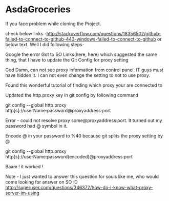 AsdaGroceries
=============
If you face problem while cloning the Project.

check below links -http://stackoverflow.com/questions/18356502/github-failed-to-connect-to-github-443-windows-failed-to-connect-to-github
or below text.
Well I did following steps-

Google the error
Got to SO Links(here, here) which suggested the same thing, that I have to update the Git Config for proxy setting

God Damn, can not see proxy information from control panel. IT guys must have hidden it. I can not even change the setting to not to use proxy.

Found this wonderful tutorial of finding which proxy your are connected to

Updated the http.proxy key in git config by following command

git config --global http.proxy http[s]://userName:password@proxyaddress:port

Error - could not resolve proxy some@proxyaddress:port. It turned out my password had @ symbol in it.

Encode @ in your password to %40 because git splits the proxy setting by @

git config --global http.proxy http[s]://userName:password(encoded)@proxyaddress:port

Baam ! it worked !

Note - I just wanted to answer this question for souls like me, who would come looking for answer on SO :D
http://superuser.com/questions/346372/how-do-i-know-what-proxy-server-im-using
